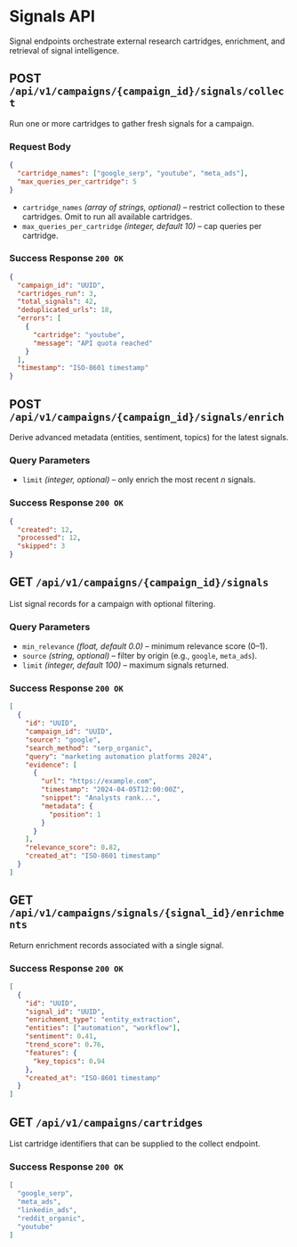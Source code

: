 # Signals API

Signal endpoints orchestrate external research cartridges, enrichment, and retrieval of signal intelligence.

## POST `/api/v1/campaigns/{campaign_id}/signals/collect`

Run one or more cartridges to gather fresh signals for a campaign.

### Request Body

```json
{
  "cartridge_names": ["google_serp", "youtube", "meta_ads"],
  "max_queries_per_cartridge": 5
}
```

- `cartridge_names` *(array of strings, optional)* – restrict collection to these cartridges. Omit to run all available cartridges.
- `max_queries_per_cartridge` *(integer, default 10)* – cap queries per cartridge.

### Success Response `200 OK`

```json
{
  "campaign_id": "UUID",
  "cartridges_run": 3,
  "total_signals": 42,
  "deduplicated_urls": 18,
  "errors": [
    {
      "cartridge": "youtube",
      "message": "API quota reached"
    }
  ],
  "timestamp": "ISO-8601 timestamp"
}
```

## POST `/api/v1/campaigns/{campaign_id}/signals/enrich`

Derive advanced metadata (entities, sentiment, topics) for the latest signals.

### Query Parameters

- `limit` *(integer, optional)* – only enrich the most recent *n* signals.

### Success Response `200 OK`

```json
{
  "created": 12,
  "processed": 12,
  "skipped": 3
}
```

## GET `/api/v1/campaigns/{campaign_id}/signals`

List signal records for a campaign with optional filtering.

### Query Parameters

- `min_relevance` *(float, default 0.0)* – minimum relevance score (0–1).
- `source` *(string, optional)* – filter by origin (e.g., `google`, `meta_ads`).
- `limit` *(integer, default 100)* – maximum signals returned.

### Success Response `200 OK`

```json
[
  {
    "id": "UUID",
    "campaign_id": "UUID",
    "source": "google",
    "search_method": "serp_organic",
    "query": "marketing automation platforms 2024",
    "evidence": [
      {
        "url": "https://example.com",
        "timestamp": "2024-04-05T12:00:00Z",
        "snippet": "Analysts rank...",
        "metadata": {
          "position": 1
        }
      }
    ],
    "relevance_score": 0.82,
    "created_at": "ISO-8601 timestamp"
  }
]
```

## GET `/api/v1/campaigns/signals/{signal_id}/enrichments`

Return enrichment records associated with a single signal.

### Success Response `200 OK`

```json
[
  {
    "id": "UUID",
    "signal_id": "UUID",
    "enrichment_type": "entity_extraction",
    "entities": ["automation", "workflow"],
    "sentiment": 0.41,
    "trend_score": 0.76,
    "features": {
      "key_topics": 0.94
    },
    "created_at": "ISO-8601 timestamp"
  }
]
```

## GET `/api/v1/campaigns/cartridges`

List cartridge identifiers that can be supplied to the collect endpoint.

### Success Response `200 OK`

```json
[
  "google_serp",
  "meta_ads",
  "linkedin_ads",
  "reddit_organic",
  "youtube"
]
```
